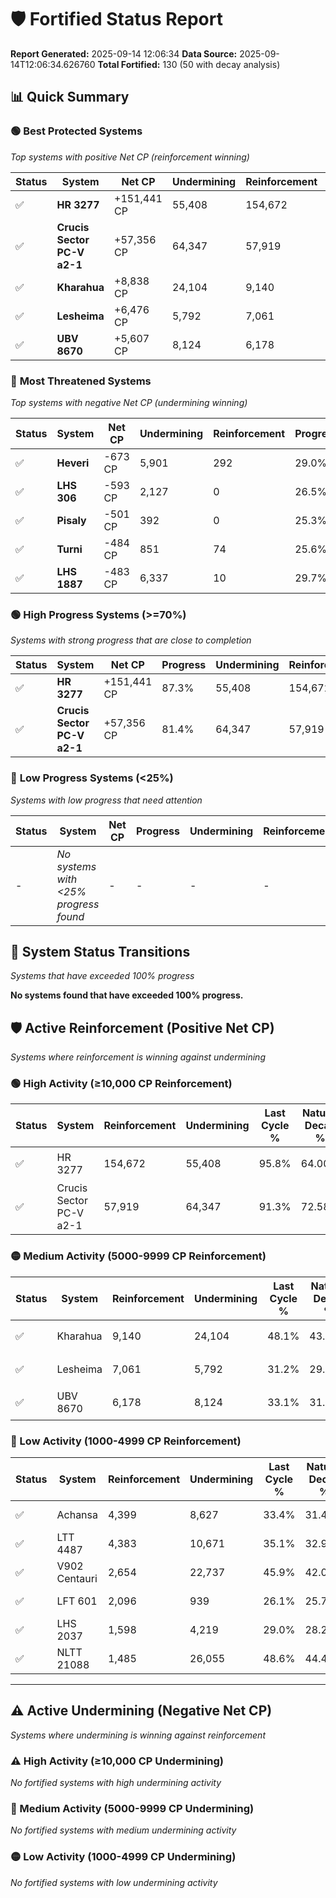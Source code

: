 # 🛡️ Fortified Status Report

**Report Generated:** 2025-09-14 12:06:34
**Data Source:** 2025-09-14T12:06:34.626760
**Total Fortified:** 130 (50 with decay analysis)

## 📊 Quick Summary

### 🟢 **Best Protected Systems**
*Top systems with positive Net CP (reinforcement winning)*

| Status | System | Net CP | Undermining | Reinforcement | Progress |
|--------|--------|--------|-------------|---------------|----------|
| ✅ | **HR 3277** | +151,441 CP | 55,408 | 154,672 | 87.3% |
| ✅ | **Crucis Sector PC-V a2-1** | +57,356 CP | 64,347 | 57,919 | 81.4% |
| ✅ | **Kharahua** | +8,838 CP | 24,104 | 9,140 | 44.4% |
| ✅ | **Lesheima** | +6,476 CP | 5,792 | 7,061 | 30.3% |
| ✅ | **UBV 8670** | +5,607 CP | 8,124 | 6,178 | 31.9% |

### 🔴 **Most Threatened Systems**
*Top systems with negative Net CP (undermining winning)*

| Status | System | Net CP | Undermining | Reinforcement | Progress |
|--------|--------|--------|-------------|---------------|----------|
| ✅ | **Heveri** | -673 CP | 5,901 | 292 | 29.0% |
| ✅ | **LHS 306** | -593 CP | 2,127 | 0 | 26.5% |
| ✅ | **Pisaly** | -501 CP | 392 | 0 | 25.3% |
| ✅ | **Turni** | -484 CP | 851 | 74 | 25.6% |
| ✅ | **LHS 1887** | -483 CP | 6,337 | 10 | 29.7% |

### 🟢 **High Progress Systems (>=70%)**
*Systems with strong progress that are close to completion*

| Status | System | Net CP | Progress | Undermining | Reinforcement |
|--------|--------|--------|----------|-------------|---------------|
| ✅ | **HR 3277** | +151,441 CP | 87.3% | 55,408 | 154,672 |
| ✅ | **Crucis Sector PC-V a2-1** | +57,356 CP | 81.4% | 64,347 | 57,919 |

### 🔴 **Low Progress Systems (<25%)**
*Systems with low progress that need attention*

| Status | System | Net CP | Progress | Undermining | Reinforcement |
|--------|--------|--------|----------|-------------|---------------|
| - | *No systems with <25% progress found* | - | - | - | - |
## 🔄 System Status Transitions
*Systems that have exceeded 100% progress*

**No systems found that have exceeded 100% progress.**

## 🛡️ Active Reinforcement (Positive Net CP)
*Systems where reinforcement is winning against undermining*

### 🟢 High Activity (≥10,000 CP Reinforcement)

| Status | System | Reinforcement | Undermining | Last Cycle % | Natural Decay % | Current Progress % | Current CP | Net CP | Activity |
|--------|--------|---------------|-------------|--------------|-----------------|-------------------|------------|--------|----------|
| ✅ | HR 3277 | 154,672 | 55,408 | 95.8% | 64.00% | 87.3% | 567,450 | +151,441 | 🟢 High Reinforcement |
| ✅ | Crucis Sector PC-V a2-1 | 57,919 | 64,347 | 91.3% | 72.58% | 81.4% | 529,100 | +57,356 | 🟢 High Reinforcement |

### 🟡 Medium Activity (5000-9999 CP Reinforcement)

| Status | System | Reinforcement | Undermining | Last Cycle % | Natural Decay % | Current Progress % | Current CP | Net CP | Activity |
|--------|--------|---------------|-------------|--------------|-----------------|-------------------|------------|--------|----------|
| ✅ | Kharahua | 9,140 | 24,104 | 48.1% | 43.04% | 44.4% | 288,600 | +8,838 | 🟡 Medium Reinforcement |
| ✅ | Lesheima | 7,061 | 5,792 | 31.2% | 29.30% | 30.3% | 196,950 | +6,476 | 🟡 Medium Reinforcement |
| ✅ | UBV 8670 | 6,178 | 8,124 | 33.1% | 31.04% | 31.9% | 207,350 | +5,607 | 🟡 Medium Reinforcement |

### 🔴 Low Activity (1000-4999 CP Reinforcement)

| Status | System | Reinforcement | Undermining | Last Cycle % | Natural Decay % | Current Progress % | Current CP | Net CP | Activity |
|--------|--------|---------------|-------------|--------------|-----------------|-------------------|------------|--------|----------|
| ✅ | Achansa | 4,399 | 8,627 | 33.4% | 31.49% | 32.1% | 208,650 | +3,943 | 🔵 Low Reinforcement |
| ✅ | LTT 4487 | 4,383 | 10,671 | 35.1% | 32.91% | 33.5% | 217,750 | +3,806 | 🔵 Low Reinforcement |
| ✅ | V902 Centauri | 2,654 | 22,737 | 45.9% | 42.04% | 42.4% | 275,600 | +2,360 | 🔵 Low Reinforcement |
| ✅ | LFT 601 | 2,096 | 939 | 26.1% | 25.76% | 26.0% | 169,000 | +1,565 | 🔵 Low Reinforcement |
| ✅ | LHS 2037 | 1,598 | 4,219 | 29.0% | 28.23% | 28.4% | 184,599 | +1,127 | 🔵 Low Reinforcement |
| ✅ | NLTT 21088 | 1,485 | 26,055 | 48.6% | 44.43% | 44.6% | 289,900 | +1,112 | 🔵 Low Reinforcement |


---

## ⚠️ Active Undermining (Negative Net CP)
*Systems where undermining is winning against reinforcement*

### ⚠️ High Activity (≥10,000 CP Undermining)

*No fortified systems with high undermining activity*

### 🔶 Medium Activity (5000-9999 CP Undermining)

*No fortified systems with medium undermining activity*

### 🟡 Low Activity (1000-4999 CP Undermining)

*No fortified systems with low undermining activity*
